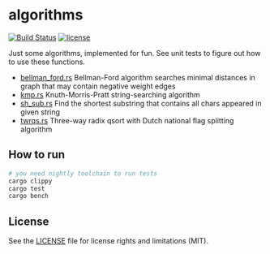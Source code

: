 # algorithms

[![Build Status](https://travis-ci.org/crypto-universe/algorithms.svg?branch=master)](https://travis-ci.org/crypto-universe/algorithms)
[![license](https://img.shields.io/github/license/mashape/apistatus.svg?maxAge=2592000)](https://mit-license.org/)

Just some algorithms, implemented for fun. See unit tests to figure out how to use these functions.

- [bellman_ford.rs](../master/src/bellman_ford.rs) Bellman-Ford algorithm searches minimal distances in graph that may contain negative weight edges
- [kmp.rs](../master/src/kmp.rs) Knuth-Morris-Pratt string-searching algorithm
- [sh_sub.rs](../master/src/sh_sub.rs) Find the shortest substring that contains all chars appeared in given string
- [twrqs.rs](../master/src/twrqs.rs) Three-way radix qsort with Dutch national flag splitting algorithm

## How to run

```bash
# you need nightly toolchain to run tests
cargo clippy
cargo test
cargo bench
```

## License

See the [LICENSE](LICENSE.txt) file for license rights and limitations (MIT).
